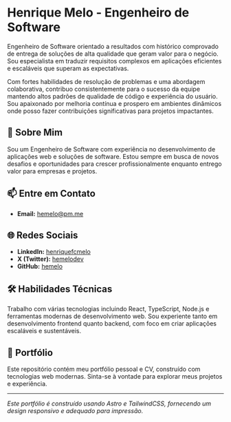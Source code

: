 # Henrique Melo - Engenheiro de Software

Engenheiro de Software orientado a resultados com histórico comprovado de entrega de soluções de alta qualidade que geram valor para o negócio. Sou especialista em traduzir requisitos complexos em aplicações eficientes e escaláveis que superam as expectativas.

Com fortes habilidades de resolução de problemas e uma abordagem colaborativa, contribuo consistentemente para o sucesso da equipe mantendo altos padrões de qualidade de código e experiência do usuário. Sou apaixonado por melhoria contínua e prospero em ambientes dinâmicos onde posso fazer contribuições significativas para projetos impactantes.

## 🚀 Sobre Mim

Sou um Engenheiro de Software com experiência no desenvolvimento de aplicações web e soluções de software. Estou sempre em busca de novos desafios e oportunidades para crescer profissionalmente enquanto entrego valor para empresas e projetos.

## 📫 Entre em Contato

- **Email:** [hemelo@pm.me](mailto:hemelo@pm.me)

## 🌐 Redes Sociais

- **LinkedIn:** [henriquefcmelo](https://linkedin.com/in/henriquefcmelo)
- **X (Twitter):** [hemelodev](https://x.com/hemelodev)
- **GitHub:** [hemelo](https://github.com/hemelo)

## 🛠️ Habilidades Técnicas

Trabalho com várias tecnologias incluindo React, TypeScript, Node.js e ferramentas modernas de desenvolvimento web. Sou experiente tanto em desenvolvimento frontend quanto backend, com foco em criar aplicações escaláveis e sustentáveis.

## 📄 Portfólio

Este repositório contém meu portfólio pessoal e CV, construído com tecnologias web modernas. Sinta-se à vontade para explorar meus projetos e experiência.

---

_Este portfólio é construído usando Astro e TailwindCSS, fornecendo um design responsivo e adequado para impressão._
